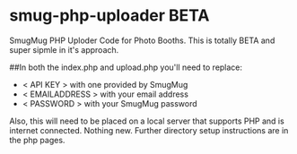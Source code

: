 # smug-php-uploader BETA
SmugMug PHP Uploder Code for Photo Booths. This is totally BETA and super sipmle in it's approach.

##In both the index.php and upload.php you'll need to replace:
* < API KEY > with one provided by SmugMug
* < EMAILADDRESS > with your email address
* < PASSWORD > with your SmugMug password
 
Also, this will need to be placed on a local server that supports PHP and is internet connected. Nothing new. Further directory setup instructions are in the php pages.
